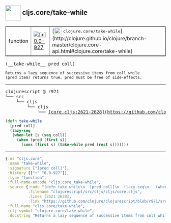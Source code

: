 ## <img width="48px" valign="middle" src="http://i.imgur.com/Hi20huC.png"> cljs.core/take-while

 <table border="1">
<tr>
<td>function</td>
<td><a href="https://github.com/cljsinfo/api-refs/tree/0.0-927"><img valign="middle" alt="[+] 0.0-927" src="https://img.shields.io/badge/+-0.0--927-lightgrey.svg"></a> </td>
<td>
[<img height="24px" valign="middle" src="http://i.imgur.com/1GjPKvB.png"> <samp>clojure.core/take-while</samp>](http://clojure.github.io/clojure/branch-master/clojure.core-api.html#clojure.core/take-while)
</td>
</tr>
</table>

 <samp>
(__take-while__ pred coll)<br>
</samp>

```
Returns a lazy sequence of successive items from coll while
(pred item) returns true. pred must be free of side-effects.
```

---

 <pre>
clojurescript @ r971
└── src
    └── cljs
        └── cljs
            └── <ins>[core.cljs:2621-2628](https://github.com/clojure/clojurescript/blob/r971/src/cljs/cljs/core.cljs#L2621-L2628)</ins>
</pre>

```clj
(defn take-while
  [pred coll]
  (lazy-seq
   (when-let [s (seq coll)]
     (when (pred (first s))
       (cons (first s) (take-while pred (rest s)))))))
```


---

```clj
{:ns "cljs.core",
 :name "take-while",
 :signature ["[pred coll]"],
 :history [["+" "0.0-927"]],
 :type "function",
 :full-name-encode "cljs.core_take-while",
 :source {:code "(defn take-while\n  [pred coll]\n  (lazy-seq\n   (when-let [s (seq coll)]\n     (when (pred (first s))\n       (cons (first s) (take-while pred (rest s)))))))",
          :filename "clojurescript/src/cljs/cljs/core.cljs",
          :lines [2621 2628],
          :link "https://github.com/clojure/clojurescript/blob/r971/src/cljs/cljs/core.cljs#L2621-L2628"},
 :full-name "cljs.core/take-while",
 :clj-symbol "clojure.core/take-while",
 :docstring "Returns a lazy sequence of successive items from coll while\n(pred item) returns true. pred must be free of side-effects."}

```
